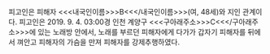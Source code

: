 피고인은 피해자 <<<내국인이름>>>B<<</내국인이름>>>(여, 48세)와 지인 관계이다.
피고인은 2019. 9. 4. 03:00경 인천 계양구 <<<구아래주소>>>C<<</구아래주소>>>에 있는 노래방 안에서, 노래를 부르던 피해자에게 다가가 갑자기 피해자를 뒤에서 껴안고 피해자의 가슴을 만져 피해자를 강제추행하였다.
